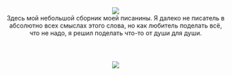 <div id="gif" align="center">
  <img src="https://i.imgur.com/J6dO5Dq.gif"></img>
</div>
<div id="header" align="center">
  <header>Здесь мой небольшой сборник моей писанины. Я далеко не писатель в абсолютно всех смыслах этого слова, но как любитель поделать всё, что не надо, я решил поделать что-то от души для души.</header>
</div>
<div id="badges" align="center">
  <a href="https://openuserjs.org/scripts/Ibirtem/CatWar_UwU">
    <img src="https://img.shields.io/badge/CatWar_UwU-blue?style=for-the-badge"></img>
  </a>
</div>
